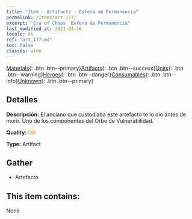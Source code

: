 ```yaml
---
title: "Item - Artifacts - Esfera de Permanencia"
permalink: /Items/art_177/
excerpt: "Era of Chaos  Esfera de Permanencia"
last_modified_at: 2021-04-16
locale: es
ref: "art_177.md"
toc: false
classes: wide
---
```

 [Materials](/es/Items/){: .btn .btn--primary}[Artifacts](/es/Items/Artifacts/){: .btn .btn--success}[Units](/es/Items/Units/){: .btn .btn--warning}[Heroes](/es/Items/Heroes/){: .btn .btn--danger}[Consumables](/es/Items/Consumables/){: .btn .btn--info}[Unknown](/es/Items/Unknown/){: .btn .btn--primary}

## Detalles
 **Descripción:** El anciano que custodiaba este artefacto te lo dio antes de morir. Uno de los componentes del Orbe de Vulnerabilidad.

 **Quality:** <span style="color: #FF8C00">OK</span>

 **Type:** Artifact

## Gather

*    Artefacto 

## This item contains:

  None

